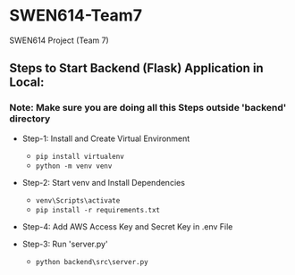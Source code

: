 # SWEN614-Team7
SWEN614 Project (Team 7)

## Steps to Start Backend (Flask) Application in Local:

### Note: Make sure you are doing all this Steps outside 'backend' directory

- Step-1: Install and Create Virtual Environment 
    - `pip install virtualenv`
    - `python -m venv venv`

- Step-2: Start venv and Install Dependencies
    - `venv\Scripts\activate`
    - `pip install -r requirements.txt`

- Step-4: Add AWS Access Key and Secret Key in .env File

- Step-3: Run 'server.py'
    - `python backend\src\server.py`